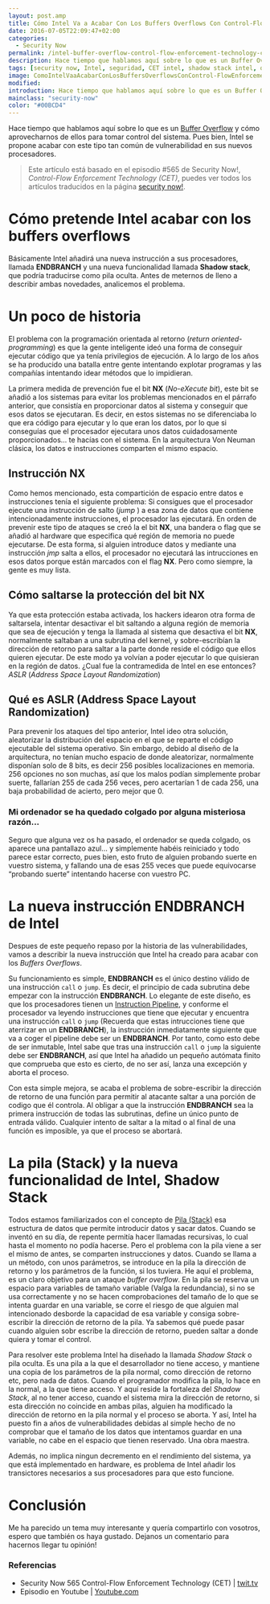 ```yaml
---
layout: post.amp
title: Cómo Intel Va a Acabar Con Los Buffers Overflows Con Control-Flow Enforcement Technology (CET)
date: 2016-07-05T22:09:47+02:00
categories:
  - Security Now
permalink: /intel-buffer-overflow-control-flow-enforcement-technology-cet/
description: Hace tiempo que hablamos aquí sobre lo que es un Buffer Overflow y cómo aprovecharnos de ellos para tomar control del sistema. Pues bien, Intel se propone acabar con este tipo tan común de vulnerabilidad en sus nuevos procesadores
tags: [security now, Intel, seguridad, CET intel, shadow stack intel, que shadow stack intel, endbranch intel, instruccion ENDBRANCH, que es un buffer overflow,]
image: ComoIntelVaaAcabarConLosBuffersOverflowsConControl-FlowEnforcementTechnologyCET.png
modified:
introduction: Hace tiempo que hablamos aquí sobre lo que es un Buffer Overflow y cómo aprovecharnos de ellos para tomar control del sistema. Pues bien, Intel se propone acabar con este tipo tan común de vulnerabilidad en sus nuevos procesadores
mainclass: "security-now"
color: "#00BCD4"
---
```



Hace tiempo que hablamos aquí sobre lo que es un [Buffer Overflow](/explotacion-buffers-overflows-y-exploits-parte-i/ "Explotación – Buffers OverFlows y exploits") y cómo aprovecharnos de ellos para tomar control del sistema. Pues bien, Intel se propone acabar con este tipo tan común de vulnerabilidad en sus nuevos procesadores.

> Este artículo está basado en el episodio #565 de Security Now!, _Control-Flow Enforcement Technology (CET)_, puedes ver todos los artículos traducidos en la página [security now!](/security-now/ "Página de episodios traducidos").

<!--ad-->

# Cómo pretende Intel acabar con los buffers overflows

Básicamente Intel añadirá una nueva instrucción a sus procesadores, llamada __ENDBRANCH__ y una nueva funcionalidad llamada __Shadow stack__, que podría traducirse como pila oculta. Antes de meternos de lleno a describir ambas novedades, analicemos el problema.

# Un poco de historia

El problema con la programación orientada al retorno (_return oriented-programming_) es que la gente inteligente ideó una forma de conseguir ejecutar código que ya tenía privilegios de ejecución. A lo largo de los años se ha producido una batalla entre gente intentando explotar programas y las compañías intentando idear métodos que lo impidieran.

La primera medida de prevención fue el bit __NX__ (_No-eXecute bit_), este bit se añadió a los sistemas para evitar los problemas mencionados en el párrafo anterior, que consistía en proporcionar datos al sistema y conseguir que esos datos se ejecutaran. Es decir, en estos sistemas no se diferenciaba lo que era código para ejecutar y lo que eran los datos, por lo que si conseguías que el procesador ejecutara unos datos cuidadosamente proporcionados... te hacías con el sistema. En la arquitectura Von Neuman clásica, los datos e instrucciones comparten el mismo espacio.

## Instrucción NX

Como hemos mencionado, esta compartición de espacio entre datos e instrucciones tenía el siguiente problema: Si consigues que el procesador ejecute una instrucción de salto (_jump_ ) a esa zona de datos que contiene intencionadamente instrucciones, el procesador las ejecutará. En orden de prevenir este tipo de ataques se creó la el bit __NX__, una bandera o flag que se añadió al hardware que especifica qué región de memoria no puede ejecutarse. De esta forma, si alguien introduce datos y mediante una instrucción _jmp_ salta a ellos, el procesador no ejecutará las intrucciones en esos datos porque están marcados con el flag __NX__. Pero como siempre, la gente es muy lista.

## Cómo saltarse la protección del bit NX

Ya que esta protección estaba activada, los hackers idearon otra forma de saltarsela, intentar desactivar el bit saltando a alguna región de memoria que sea de ejecución y tenga la llamada al sistema que desactiva el bit __NX__, normalmente saltaban a una subrutina del kernel, y sobre-escribían la dirección de retorno para saltar a la parte donde reside el código que ellos quieren ejecutar. De este modo ya volvían a poder ejecutar lo que quisieran en la región de datos. ¿Cual fue la contramedida de Intel en ese entonces?  _ASLR_ (_Address Space Layout Randomization_)

## Qué es ASLR (Address Space Layout Randomization)

Para prevenir los ataques del tipo anterior, Intel ideo otra solución, aleatorizar la distribución del espacio en el que se reparte el código ejecutable del sistema operativo. Sin embargo, debido al diseño de la arquitectura, no tenían mucho espacio de donde aleatorizar, normalmente disponían solo de 8 bits, es decir 256 posibles localizaciones en memoria. 256 opciones no son muchas, así que los malos podían simplemente probar suerte, fallarían 255 de cada 256 veces, pero acertarían 1 de cada 256, una baja probabilidad de acierto, pero mejor que 0.

### Mi ordenador se ha quedado colgado por alguna misteriosa razón...

Seguro que alguna vez os ha pasado, el ordenador se queda colgado, os aparece una pantallazo azul... y simplemente habéis reiniciado y todo parece estar correcto, pues bien, esto fruto de alguien probando suerte en vuestro sistema, y fallando una de esas 255 veces que puede equivocarse “probando suerte” intentando hacerse con vuestro PC.

# La nueva instrucción ENDBRANCH de Intel

Despues de este pequeño repaso por la historia de las vulnerabilidades, vamos a describir la nueva instrucción que Intel ha creado para acabar con los _Buffers Overflows_.

Su funcionamiento es simple, __ENDBRANCH__ es el único destino válido de una instrucción `call` o `jump`. Es decir, el principio de cada subrutina debe empezar con la instrucción __ENDBRANCH__. Lo elegante de este diseño, es que los procesadores tienen un [Instruction Pipeline](https://en.wikipedia.org/wiki/Instruction_pipelining), y conforme el procesador va leyendo instrucciones que tiene que ejecutar y encuentra una instrucción `call` o `jump` (Recuerda que estas intrucciones tiene que aterrizar en un __ENDBRANCH__), la instrucción inmediatamente siguiente que va a coger el pipeline debe ser un __ENDBRANCH__. Por tanto, como esto debe de ser inmutable, Intel sabe que tras una instrucción `call` o `jump` la siguiente debe ser __ENDBRANCH__, así que Intel ha añadido un pequeño autómata finito que comprueba que esto es cierto, de no ser así, lanza una excepción y aborta el proceso.

Con esta simple mejora, se acaba el problema de sobre-escribir la dirección de retorno de una función para permitir al atacante saltar a una porción de codigo que él controla. Al obligar a que la instrucción __ENDBRANCH__ sea la primera instrucción de todas las subrutinas, define un único punto de entrada válido. Cualquier intento de saltar a la mitad o al final de una función es imposible, ya que el proceso se abortará.

# La pila (Stack) y la nueva funcionalidad de Intel, Shadow Stack

Todos estamos familiarizados con el concepto de [Pila (Stack)](https://es.wikipedia.org/wiki/Pila_(inform%C3%A1tica) "Definición de Pila") esa estructura de datos que permite introducir datos y sacar datos. Cuando se inventó en su día, de repente permitía hacer llamadas recursivas, lo cual hasta el momento no podía hacerse. Pero el problema con la pila viene a ser el mismo de antes, se comparten instrucciones y datos. Cuando se llama a un método, con unos parámetros, se introduce en la pila la dirección de retorno y los parámetros de la función, si los tuviera. He aquí el problema, es un claro objetivo para un ataque _buffer overflow_. En la pila se reserva un espacio para variables de tamaño variable (Valga la redundancia), si no se usa correctamente y no se hacen comprobaciones del tamaño de lo que se intenta guardar en una variable, se corre el riesgo de que alguien mal intencionado desborde la capacidad de esa variable y consiga sobre-escribir la dirección de retorno de la pila. Ya sabemos qué puede pasar cuando alguien sobr escribe la dirección de retorno, pueden saltar a donde quiera y tomar el control.

Para resolver este problema Intel ha diseñado la llamada _Shadow Stack_ o pila oculta. Es una pila a la que el desarrollador no tiene acceso, y mantiene una copia de los parámetros de la pila normal, como dirección de retorno etc, pero nada de datos. Cuando el programador modifica la pila, lo hace en la normal, a la que tiene acceso. Y aquí reside la fortaleza del _Shadow Stack_, al no tener acceso, cuando el sistema mira la dirección de retorno, si esta dirección no coincide en ambas pilas, alguien ha modificado la dirección de retorno en la pila normal y el proceso se aborta. Y así, Intel ha puesto fin a años de vulnerabilidades debidas al simple hecho de no comprobar que el tamaño de los datos que intentamos guardar en una variable, no cabe en el espacio que tienen reservado. Una obra maestra.

Además, no implica ningun decremento en el rendimiento del sistema, ya que está implementado en hardware, es problema de Intel añadir los transictores necesarios a sus procesadores para que esto funcione.

# Conclusión

Me ha parecido un tema muy interesante y quería compartirlo con vosotros, espero que también os haya gustado. Dejanos un comentario para hacernos llegar tu opinión!

### Referencias

- Security Now 565 Control-Flow Enforcement Technology (CET) \| [twit.tv](https://twit.tv/shows/security-now/episodes/565 "Security Now 565
Control-Flow Enforcement Technology (CET)")
- Episodio en Youtube \| [Youtube.com](https://www.youtube.com/watch?v=W3AdFoJ8lCs "Security Now 565
Control-Flow Enforcement Technology (CET)")
